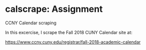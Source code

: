 # calscrape: Assignment 
CCNY Calendar scraping

In this excercise, I scrape the Fall 2018 CUNY Calendar site at:

https://www.ccny.cuny.edu/registrar/fall-2018-academic-calendar


